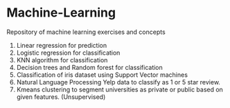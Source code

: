 # Machine-Learning

Repository of machine learning exercises and concepts

1. Linear regression for prediction
2. Logistic regression for classification
3. KNN algorithm for classification
4. Decision trees and Random forest for classification
5. Classification of iris dataset using Support Vector machines
6. Natural Language Processing Yelp data to classify as 1 or 5 star review.
7. Kmeans clustering to segment universities as private or public based on given features. (Unsupervised)
